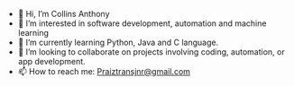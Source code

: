 - 👋 Hi, I’m Collins Anthony
- 👀 I’m interested in software development, automation and machine learning
- 🌱 I’m currently learning Python, Java and C language.
- 💞️ I’m looking to collaborate on projects involving coding, automation, or app development.
- 📫 How to reach me: Praiztransjnr@gmail.com

<!---
Kolinz-Anthony/Kolinz-Anthony is a ✨ special ✨ repository because its `README.md` (this file) appears on your GitHub profile.
You can click the Preview link to take a look at your changes.
--->
